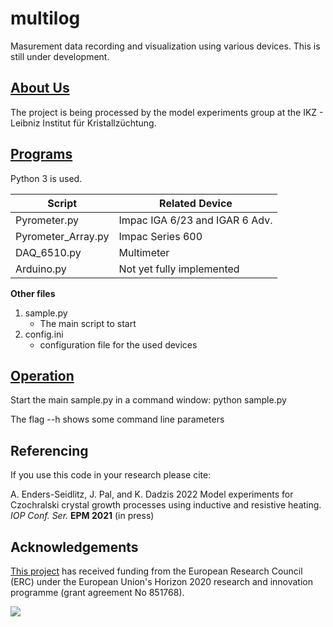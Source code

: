 # multilog

Masurement data recording and visualization using various devices. This is still under development.

## <u>About Us</u>
The project is being processed by the model experiments group at the IKZ - Leibniz Institut für Kristallzüchtung.

## <u>Programs</u>
Python 3 is used.

Script	    		|	 Related Device  
--------------------|------------------------
Pyrometer.py        |    Impac IGA 6/23 and IGAR 6 Adv.
Pyrometer_Array.py  |    Impac Series 600  
DAQ_6510.py         |    Multimeter 
Arduino.py          |    Not yet fully implemented

__Other files__ 
1. sample.py
    * The main script to start
2. config.ini 
    * configuration file for the used devices

## <u> Operation </u>

Start the main sample.py in a command window:
python sample.py

The flag --h shows some command line parameters

## Referencing

If you use this code in your research please cite:

A. Enders-Seidlitz, J. Pal, and K. Dadzis 2022 Model experiments for Czochralski crystal growth processes using inductive and resistive heating. *IOP Conf. Ser.* **EPM 2021** (in press)

## Acknowledgements

[This project](https://www.researchgate.net/project/NEMOCRYS-Next-Generation-Multiphysical-Models-for-Crystal-Growth-Processes) has received funding from the European Research Council (ERC) under the European Union's Horizon 2020 research and innovation programme (grant agreement No 851768).

<img src="https://raw.githubusercontent.com/nemocrys/pyelmer/master/EU-ERC.png">
